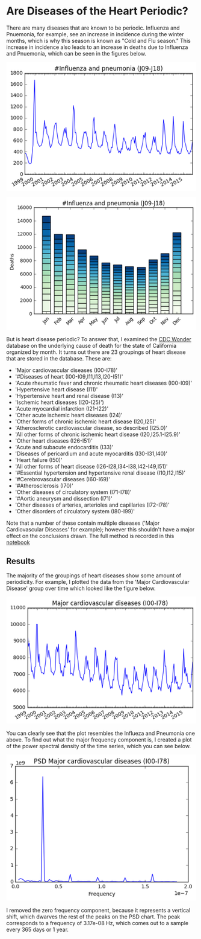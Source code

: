 Are Diseases of the Heart Periodic?
======================================

There are many diseases that are known to be periodic. Influenza and Pnuemonia, for example, see an increase in incidence during the winter months, which is why this season is known as "Cold and Flu season." This increase in incidence also leads to an increase in deaths due to Influenza and Pnuemonia, which can be seen in the figures below. 

![image1][chart1]

![image2][chart2]

But is heart disease periodic? To answer that, I examined the [CDC Wonder](https://wonder.cdc.gov/ucd-icd10.html) database on the underlying cause of death for the state of California organized by month. It turns out there are 23 groupings of heart disease that are stored in the database. These are:

* 'Major cardiovascular diseases (I00-I78)'
* '#Diseases of heart (I00-I09,I11,I13,I20-I51)'
* 'Acute rheumatic fever and chronic rheumatic heart diseases (I00-I09)'
* 'Hypertensive heart disease (I11)'
* 'Hypertensive heart and renal disease (I13)'
* 'Ischemic heart diseases (I20-I25)')
* 'Acute myocardial infarction (I21-I22)'
* 'Other acute ischemic heart diseases (I24)'
* 'Other forms of chronic ischemic heart disease (I20,I25)'
* 'Atherosclerotic cardiovascular disease, so described (I25.0)'
* 'All other forms of chronic ischemic heart disease (I20,I25.1-I25.9)'
* 'Other heart diseases (I26-I51)'
* 'Acute and subacute endocarditis (I33)'
* 'Diseases of pericardium and acute myocarditis (I30-I31,I40)'
* 'Heart failure (I50)'
* 'All other forms of heart disease (I26-I28,I34-I38,I42-I49,I51)'
* '#Essential hypertension and hypertensive renal disease (I10,I12,I15)'
* '#Cerebrovascular diseases (I60-I69)'
* '#Atherosclerosis (I70)'
* 'Other diseases of circulatory system (I71-I78)'
* '#Aortic aneurysm and dissection (I71)'
* 'Other diseases of arteries, arterioles and capillaries (I72-I78)'
* 'Other disorders of circulatory system (I80-I99)'

Note that a number of these contain multiple diseases ('Major Cardiovascular Diseases' for example); however this shouldn't have a major effect on the conclusions drawn. The full method is recorded in this [notebook](https://github.com/rvanderheyde/ThinkStats2/blob/master/code/report1.ipynb)

Results
-----------

The majority of the groupings of heart diseases show some amount of periodicity. For example, I plotted the data from the 'Major Cardiovascular Disease' group over time which looked like the figure below.

![image][chart3]

You can clearly see that the plot resembles the Influeza and Pneumonia one above. To find out what the major frequency component is, I created a plot of the power spectral density of the time series, which you can see below.

![image][chart4]

I removed the zero frequency component, because it represents a vertical shift, which dwarves the rest of the peaks on the PSD chart. The peak corresponds to a frequency of 3.17e-08 Hz, which comes out to a sample every 365 days or 1 year. 

[chart1]: https://github.com/rvanderheyde/ThinkStats2/blob/master/reports/Unknown-3
[chart2]: https://github.com/rvanderheyde/ThinkStats2/blob/master/reports/Unknown-4
[chart3]: https://github.com/rvanderheyde/ThinkStats2/blob/master/reports/Unknown
[chart4]: https://github.com/rvanderheyde/ThinkStats2/blob/master/reports/Unknown-2
